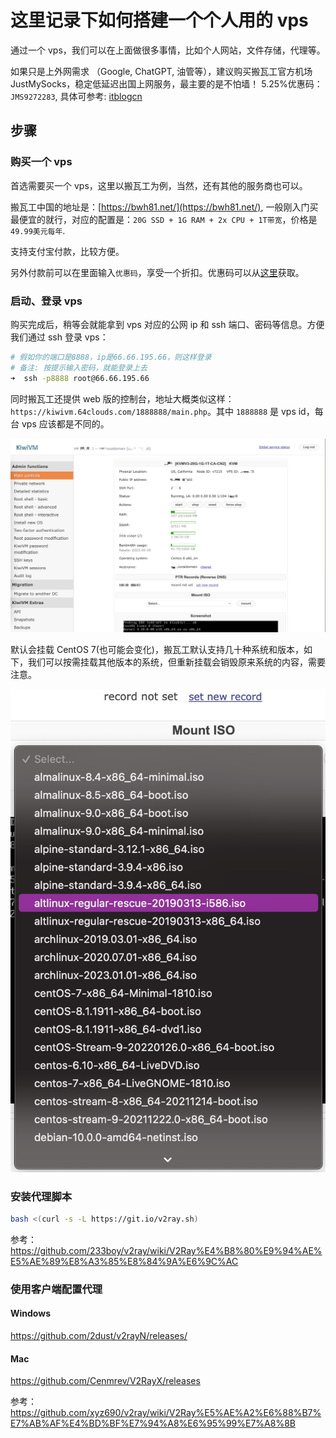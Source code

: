 # 这里记录下如何搭建一个个人用的 vps

通过一个 vps，我们可以在上面做很多事情，比如个人网站，文件存储，代理等。

如果只是上外网需求 （Google, ChatGPT, 油管等），建议购买搬瓦工官方机场 JustMySocks，稳定低延迟出国上网服务，最主要的是不怕墙！
5.25%优惠码： `JMS9272283`, 具体可参考: [itblogcn](https://www.itblogcn.com/article/1012.html)

## 步骤

### 购买一个 vps

首选需要买一个 vps，这里以搬瓦工为例，当然，还有其他的服务商也可以。

搬瓦工中国的地址是：[https://bwh81.net/](https://bwh81.net/), 一般刚入门买最便宜的就行，对应的配置是：`20G SSD + 1G RAM + 2x CPU + 1T带宽`，价格是`49.99美元每年`.

支持支付宝付款，比较方便。

另外付款前可以在里面输入`优惠码`，享受一个折扣。优惠码可以从[这里](https://github.com/ostli/ostli-vps/tree/main/banwagong)获取。

### 启动、登录 vps

购买完成后，稍等会就能拿到 vps 对应的公网 ip 和 ssh 端口、密码等信息。方便我们通过 ssh 登录 vps：

```sh
# 假如你的端口是8888，ip是66.66.195.66，则这样登录
# 备注: 按提示输入密码，就能登录上去
➜  ssh -p8888 root@66.66.195.66
```

同时搬瓦工还提供 web 版的控制台，地址大概类似这样：`https://kiwivm.64clouds.com/1888888/main.php`。其中 `1888888` 是 vps id，每台 vps 应该都是不同的。

![imgs](controls.png)

默认会挂载 CentOS 7(也可能会变化)，搬瓦工默认支持几十种系统和版本，如下，我们可以按需挂载其他版本的系统，但重新挂载会销毁原来系统的内容，需要注意。

![imgs](os.jpg)

### 安装代理脚本

```sh
bash <(curl -s -L https://git.io/v2ray.sh)
```

参考： <https://github.com/233boy/v2ray/wiki/V2Ray%E4%B8%80%E9%94%AE%E5%AE%89%E8%A3%85%E8%84%9A%E6%9C%AC>

### 使用客户端配置代理

#### Windows

<https://github.com/2dust/v2rayN/releases/>

#### Mac

<https://github.com/Cenmrev/V2RayX/releases>

参考：<https://github.com/xyz690/v2ray/wiki/V2Ray%E5%AE%A2%E6%88%B7%E7%AB%AF%E4%BD%BF%E7%94%A8%E6%95%99%E7%A8%8B>

